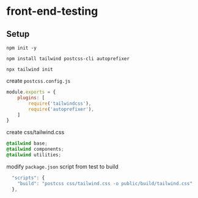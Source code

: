# front-end-testing
 
## Setup
```npm init -y ```

```npm install tailwind postcss-cli autoprefixer```

```npx tailwind init```

create ```postcss.config.js```
```javascript
module.exports = {
    plugins: [
        require('tailwindcss'),
        require('autoprefixer'),
    ]
}
```

create css/tailwind.css
```css
@tailwind base;
@tailwind components;
@tailwind utilities;
```

modify ```package.json``` script from test to build
```javascript
  "scripts": {
    "build": "postcss css/tailwind.css -o public/build/tailwind.css"
  },
```

